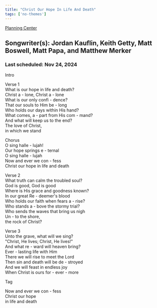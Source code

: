 ```yaml
---
title: "Christ Our Hope In Life And Death"
tags: ['no-themes']
---
```


[Planning Center](https://services.planningcenteronline.com/songs/21326139)

## Songwriter(s): Jordan Kauflin, Keith Getty, Matt Boswell, Matt Papa, and Matthew Merker
### Last scheduled: Nov 24, 2024          

Intro  
  
Verse 1  
What is our hope in life and death?  
Christ a - lone, Christ a - lone  
What is our only confi - dence?  
That our souls to Him be - long  
Who holds our days within His hand?  
What comes, a - part from His com - mand?  
And what will keep us to the end?  
The love of Christ,  
in which we stand  
  
Chorus  
O sing halle - lujah!  
Our hope springs e - ternal  
O sing halle - lujah  
Now and ever we con - fess  
Christ our hope in life and death  
  
Verse 2  
What truth can calm the troubled soul?  
God is good, God is good  
Where is His grace and goodness known?  
In our great Re - deemer's blood  
Who holds our faith when fears a - rise?  
Who stands a - bove the stormy trial?  
Who sends the waves that bring us nigh  
Un - to the shore,  
the rock of Christ?  
  
  
Verse 3  
Unto the grave, what will we sing?  
"Christ, He lives; Christ, He lives!"  
And what re - ward will heaven bring?  
Ever - lasting life with Him  
There we will rise to meet the Lord  
Then sin and death will be de - stroyed  
And we will feast in endless joy  
When Christ is ours for - ever - more  
  
Tag  
  
Now and ever we con - fess  
Christ our hope  
in life and death
